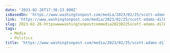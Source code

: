 ```yaml
---
date: '2023-02-26T17:30:23.000Z'
isBasedOn: 'https://www.washingtonpost.com/media/2023/02/25/scott-adams-dilbert-canceled/'
link: 'https://www.washingtonpost.com/media/2023/02/25/scott-adams-dilbert-canceled/'
slug: 2023-02-26-httpswwwwashingtonpostcommedia20230225scott-adams-dilbert-canceled
tags:
  - Media
  - Politics
title: 'https://www.washingtonpost.com/media/2023/02/25/scott-adams-dilbert-canceled/'
---
```


